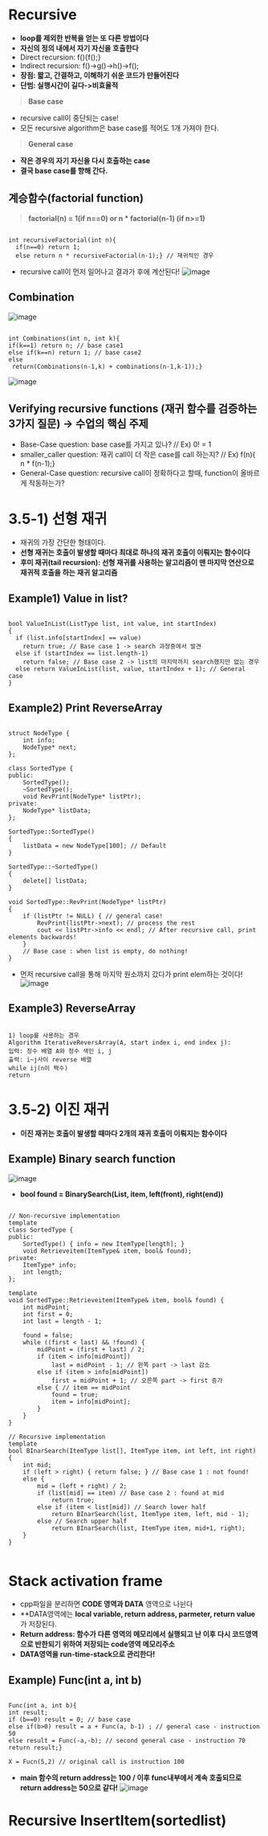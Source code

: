 Recursive
====================
* **loop를 제외한 반복을 얻는 또 다른 방법이다**
* **자신의 정의 내에서 자기 자신을 호출한다**
* Direct recursion: f(){f();}
* Indirect recursion: f()->g()->h()->f();
* **장점: 짧고, 간결하고, 이해하기 쉬운 코드가 만들어진다**
* **단범: 실행시간이 길다->비효율적**
> **Base case**
  * recursive call이 중단되는 case!
  * 모든 recursive algorithm은 base case를 적어도 1개 가져야 한다.
> **General case**
  * **작은 경우의 자기 자신을 다시 호출하는 case**
  * **결국 base case를 향해 간다.**
## 계승함수(factorial function)
> **factorial(n) = 1(if n==0) or n * factorial(n-1) (if n>=1)**
<pre><code>
int recursiveFactorial(int n){
  if(n==0) return 1;
  else return n * recursiveFactorial(n-1);} // 재귀적인 경우
</code></pre>
* recursive call이 먼저 일어나고 결과가 후에 계산된다!
![image](https://user-images.githubusercontent.com/50229148/107457281-1d408980-6b95-11eb-8341-782b884592e1.png)
## Combination
![image](https://user-images.githubusercontent.com/50229148/107457464-701a4100-6b95-11eb-842e-3e8ac3a229b3.png)
<pre><code>
int Combinations(int n, int k){
if(k==1) return n; // base case1
else if(k==n) return 1; // base case2
else 
 return(Combinations(n-1,k) + combinations(n-1,k-1));} 
</code></pre>
![image](https://user-images.githubusercontent.com/50229148/107457634-c25b6200-6b95-11eb-9bb3-119271836f4f.png)
## Verifying recursive functions (재귀 함수를 검증하는 3가지 질문) -> 수업의 핵심 주제
* Base-Case question: base case를 가지고 있나? // Ex) 0! = 1
* smaller_caller question: 재귀 call이 더 작은 case를 call 하는지? // Ex) f(n){ n * f(n-1);}
* General-Case question: recursive call이 정확하다고 할때, function이 올바르게 작동하는가?
# 3.5-1) 선형 재귀
* 재귀의 가장 간단한 형태이다.
* **선형 재귀는 호출이 발생할 때마다 최대로 하나의 재귀 호출이 이뤄지는 함수이다**
* **후미 재귀(tail recursion): 선형 재귀를 사용하는 알고리즘이 맨 마지막 연산으로 재귀적 호출을 하는 재귀 알고리즘**
## Example1) Value in list?
<pre><code>
bool ValueInList(ListType list, int value, int startIndex)
{
  if (list.info[startIndex] == value)
    return true; // Base case 1 -> search 과정중에서 발견
  else if (startIndex == list.length-1)
    return false; // Base case 2 -> list의 마지막까지 search했지만 없는 경우
  else return ValueInList(list, value, startIndex + 1); // General case
}</code></pre>
## Example2) Print ReverseArray
<pre><code>
struct NodeType {
	int info;
	NodeType* next;
};

class SortedType {
public:
	SortedType();
	~SortedType();
	void RevPrint(NodeType* listPtr);
private:
	NodeType* listData;
};

SortedType::SortedType()
{
	listData = new NodeType[100]; // Default
}

SortedType::~SortedType()
{
	delete[] listData;
}

void SortedType::RevPrint(NodeType* listPtr)
{
	if (listPtr != NULL) { // general case!
		RevPrint(listPtr->next); // process the rest
		cout << listPtr->info << endl; // After recursive call, print elements backwards!
	}
	// Base case : when list is empty, do nothing!
}</code></pre>
* 먼저 recursive call을 통해 마지막 원소까지 갔다가 print elem하는 것이다!
![image](https://user-images.githubusercontent.com/50229148/107460242-14eb4d00-6b9b-11eb-99f9-9916e7290066.png)
## Example3) ReverseArray
<pre><code>
1) loop를 사용하는 경우
Algorithm IterativeReversArray(A, start index i, end index j):
입력: 정수 배열 A와 정수 색인 i, j
출력: i~j사이 reverse 배열
while i<j do
  Swap(A[i],A[j]);
  i ++; j--;

2) 선형 재귀를 사용하는 경우
Algorithm ReverseArray(A, start index i, end index j):
입력: 정수 배열 A와 정수 색인 i, j
출력: i~j사이 reverse 배열
if i<j then
  swap(A[i],A[j]);
  ReverseArray(A,i+1,j-1); 
// Base-case : i=j(n이 홀수) or i>j(n이 짝수)
return</code></pre>
# 3.5-2) 이진 재귀
* **이진 재귀는 호출이 발생할 때마다 2개의 재귀 호출이 이뤄지는 함수이다**
## Example) Binary search function
![image](https://user-images.githubusercontent.com/50229148/107461718-f470c200-6b9d-11eb-9782-a1401dd8763f.png)
* **bool found = BinarySearch(List, item, left(front), right(end))**
<pre><code>
// Non-recursive implementation
template<class ItemType>
class SortedType {
public:
	SortedType() { info = new ItemType[length]; }
	void Retrieveitem(ItemType& item, bool& found);
private:
	ItemType* info;
	int length;
};

template<class ItemType>
void SortedType<ItemType>::Retrieveitem(ItemType& item, bool& found) {
	int midPoint;
	int first = 0;
	int last = length - 1;

	found = false;
	while ((first < last) && !found) {
		midPoint = (first + last) / 2;
		if (item < info[midPoint])
			last = midPoint - 1; // 왼쪽 part -> last 감소
		else if (item > info[midPoint])
			first = midPoint + 1; // 오른쪽 part -> first 증가
		else { // item == midPoint
			found = true;
			item = info[midPoint];
		}
	}
}

// Recursive implementation
template<class ItemType>
bool BInarSearch(ItemType list[], ItemType item, int left, int right) {
	int mid;
	if (left > right) { return false; } // Base case 1 : not found!
	else {
		mid = (left + right) / 2;
		if (list[mid] == item) // Base case 2 : found at mid
			return true;
		else if (item < list[mid]) // Search lower half
			return BInarSearch(list, ItemType item, left, mid - 1);
		else // Search upper half
			return BInarSearch(list, ItemType item, mid+1, right);
	}
}
					  </code></pre>
# Stack activation frame
* cpp파일을 분리하면 **CODE 영역과 DATA** 영역으로 나뉜다
* **DATA영역에는 **local variable, return address, parmeter, return value**가 저장된다.
* **Return address: 함수가 다른 영역의 메모리에서 실행되고 난 이후 다시 코드영역으로 반한되기 위하여 저장되는 code영역 메모리주소**
* **DATA영역을 run-time-stack으로 관리한다!**
## Example) Func(int a, int b)
<pre><code>
Func(int a, int b){
int result;
if (b==0) result = 0; // base case
else if(b>0) result = a + Func(a, b-1) ; // general case - instruction 50
else result = Func(-a,-b); // second general case - instruction 70
return result;}

X = Fucn(5,2) // original call is instruction 100
</code></pre>
* **main 함수의 return address는 100 / 이후 func내부에서 계속 호출되므로 return address는 50으로 같다!**
![image](https://user-images.githubusercontent.com/50229148/107464661-2127d800-6ba4-11eb-8f4a-0e018b93abb7.png)
# Recursive InsertItem(sortedlist)

